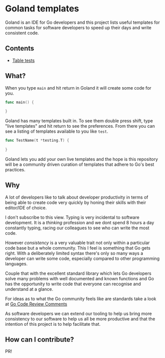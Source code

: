 # Goland templates

Goland is an IDE for Go developers and this project lists useful templates for common tasks for software developers to speed up their days and write consistent code. 

## Contents

- [Table tests](table-tests.md)

## What?

When you type `main` and hit return in Goland it will create some code for you.

```go
func main() {
	
}
```

Goland has many templates built in. To see them double press shift, type "live templates" and hit return to see the preferences. From there you can see a listing of templates available to you like `test`.

```go
func TestName(t *testing.T) {
	
}
```

Goland lets you add your own live templates and the hope is this repository will be a community driven curation of templates that adhere to Go's best practices. 

## Why

A lot of developers like to talk about developer productivity in terms of being able to create code very quickly by honing their skills with their editor/IDE of choice. 

I don't subscribe to this view. Typing is very incidental to software development. It is a _thinking_ profession and we dont spend 8 hours a day constantly typing, racing our colleagues to see who can write the most code.

However _consistency_ is a very valuable trait not only within a particular code base but a whole community. This I feel is something that Go gets right. With a deliberately limited syntax there's only so many ways a developer can write some code, especially compared to other programming languages. 

Couple that with the excellent standard library which lets Go developers solve many problems with well documented and known functions and Go has the opportunity to write code that everyone can recognise and understand at a glance. 

For ideas as to what the Go community feels like are standards take a look at [Go Code Review Comments](https://github.com/golang/go/wiki/CodeReviewComments)

As software developers we can extend our tooling to help us bring more consistency to our software to help us all be more productive and that the intention of this project is to help facilitate that. 

## How can I contribute?

PR!